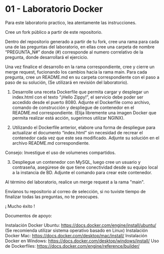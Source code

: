# 01 - Laboratorio Docker

Para este laboratorio practico, lea atentamente las instrucciones.

Cree un fork público a partir de este repositorio.

Dentro del repositorio generado a partir de tu fork, cree una rama para cada una de las preguntas del laboratorio, en ellas cree una carpeta de nombre “PREGUNTA_N#” donde (#) corresponde al numero correlativo de la pregunta, donde desarrollará el ejercicio.

Una vez finalice el desarrollo en la rama correspondiente, cree y cierre un merge request, fucionando los cambios hacia la rama main.
Para cada pregunta, cree un README.md en su carpeta correspondiente con el paso a paso de su solución, (Se utilizará en revisión del laboratorio).


1. Desarrolle una receta Dockerfile que permita cargar y desplegar un index.html con el texto “¡Hello Zippy!”, el servicio debe poder ser accedido desde el puerto 8080.
Adjunte el Dockerfile como archivo, comando de construcción y despliegue de contenedor en el README.md correspondiente. (Elija libremente una imagen Docker que permita realizar está acción, sugerimos utilizar NGINX). 


2. Utilizando el Dockerfile anterior, elabore una forma de despliegue para actualizar el documento “index.html” sin necesidad de recrear el contenedor cada vez que este sea modificado.
Adjunte su solución en el archivo README.md correspondiente.

Consejo: Investigue el uso de volumenes compartidos.


3. Despliegue un contenedor con MySQL, luego cree un usuario y contraseña, asegúrese de que tiene conectividad desde su equipo local a la instancia de BD. Adjunte el comando para crear este contenedor.


Al término del laboratorio, realice un merge request a la rama "main". 

Envíanos tu repositorio al correo de selección, si no tuviste tiempo de finalizar todas las preguntas, no te preocupes. 


¡ Mucho éxito !



Documentos de apoyo:

Instalación Docker Ubuntu:   https://docs.docker.com/engine/install/ubuntu/ (Se recomienda utilizar sistema operativo basado en Linux)
Instalación Docker Mac: https://docs.docker.com/desktop/mac/install/
Instalación Docker en Windows: https://docs.docker.com/desktop/windows/install/
Uso de Dockerfiles:  https://docs.docker.com/engine/reference/builder/



